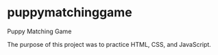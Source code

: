 # puppymatchinggame
Puppy Matching Game

The purpose of this project was to practice HTML, CSS, and JavaScript.
